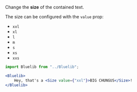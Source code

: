 Change the **size** of the contained text.

The size can be configured with the `value` prop:

- `xxl`
- `xl`
- `l`
- `m`
- `s`
- `xs`
- `xxs`

```jsx
import Bluelib from "../Bluelib";

<Bluelib>
    Hey, that's a <Size value={"xxl"}>BIG CHUNGUS</Size>!
</Bluelib>
```

